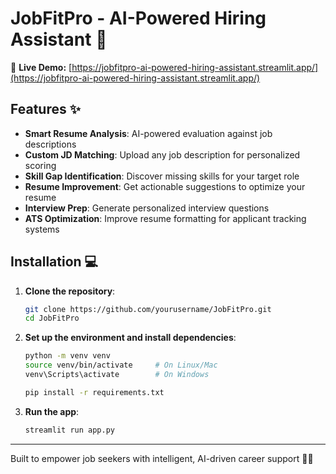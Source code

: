 # JobFitPro - AI-Powered Hiring Assistant 🚀

🔗 **Live Demo:** [https://jobfitpro-ai-powered-hiring-assistant.streamlit.app/](https://jobfitpro-ai-powered-hiring-assistant.streamlit.app/)

## Features ✨

- **Smart Resume Analysis**: AI-powered evaluation against job descriptions  
- **Custom JD Matching**: Upload any job description for personalized scoring  
- **Skill Gap Identification**: Discover missing skills for your target role  
- **Resume Improvement**: Get actionable suggestions to optimize your resume  
- **Interview Prep**: Generate personalized interview questions  
- **ATS Optimization**: Improve resume formatting for applicant tracking systems  

## Installation 💻

1. **Clone the repository**:
   ```bash
   git clone https://github.com/yourusername/JobFitPro.git
   cd JobFitPro
   ```

2. **Set up the environment and install dependencies**:
   ```bash
   python -m venv venv
   source venv/bin/activate     # On Linux/Mac
   venv\Scripts\activate        # On Windows

   pip install -r requirements.txt
   ```

3. **Run the app**:
   ```bash
   streamlit run app.py
   ```

---

Built to empower job seekers with intelligent, AI-driven career support 💼✨
